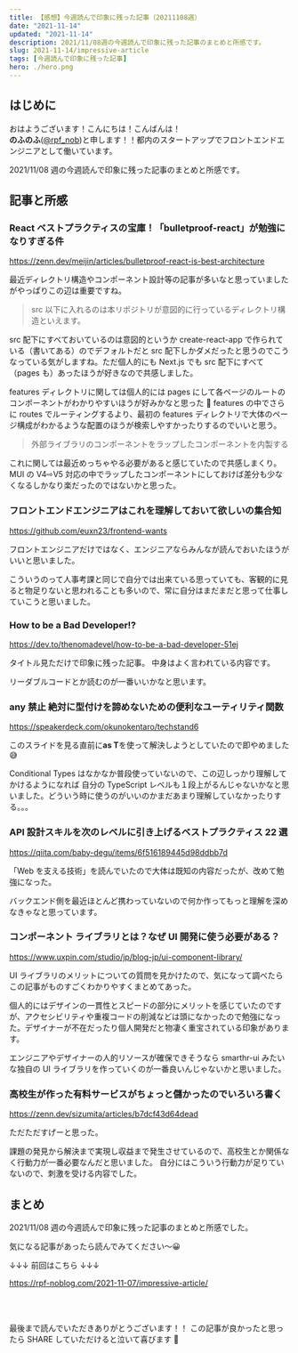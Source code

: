```yaml
---
title: 【感想】今週読んで印象に残った記事（20211108週）
date: "2021-11-14"
updated: "2021-11-14"
description: 2021/11/08週の今週読んで印象に残った記事のまとめと所感です。
slug: 2021-11-14/impressive-article
tags: [今週読んで印象に残った記事]
hero: ./hero.png
---
```


## はじめに

おはようございます！こんにちは！こんばんは！<br>
**のふのふ**([@rpf_nob](https://twitter.com/rpf_nob))と申します！！都内のスタートアップでフロントエンドエンジニアとして働いています。

2021/11/08 週の今週読んで印象に残った記事のまとめと所感です。

## 記事と所感

### React ベストプラクティスの宝庫！「bulletproof-react」が勉強になりすぎる件

https://zenn.dev/meijin/articles/bulletproof-react-is-best-architecture

最近ディレクトリ構造やコンポーネント設計等の記事が多いなと思っていましたがやっぱりこの辺は重要ですね。

> src 以下に入れるのは本リポジトリが意図的に行っているディレクトリ構造といえます。

src 配下にすべておいているのは意図的というか create-react-app で作られている（書いてある）のでデフォルトだと src 配下しかダメだったと思うのでこうなっている気がしますね。ただ個人的にも Next.js でも src 配下にすべて（pages も）あったほうが好きなので共感しました。

features ディレクトリに関しては個人的には pages にして各ページのルートのコンポーネントがわかりやすいほうが好みかなと思った 🤔
features の中でさらに routes でルーティングするより、最初の features ディレクトリで大体のページ構成がわかるような配置のほうが検索しやすかったりするのでいいと思う。

> 外部ライブラリのコンポーネントをラップしたコンポーネントを内製する

これに関しては最近めっちゃやる必要があると感じていたので共感しまくり。MUI の V4⇨V5 対応の中でラップしたコンポーネントにしておけば差分も少なくなるしかなり楽だったのではないかと思った。

### フロントエンドエンジニアはこれを理解しておいて欲しいの集合知

https://github.com/euxn23/frontend-wants

フロントエンジニアだけではなく、エンジニアならみんなが読んでおいたほうがいいと思いました。

こういうのって人事考課と同じで自分では出来ている思っていても、客観的に見ると物足りないと思われることも多いので、常に自分はまだまだと思って仕事していこうと思いました。

### How to be a Bad Developer!?

https://dev.to/thenomadevel/how-to-be-a-bad-developer-51ej

タイトル見ただけで印象に残った記事。
中身はよく言われている内容です。

リーダブルコードとか読むのが一番いいかなと思います。

### any 禁止 絶対に型付けを諦めないための便利なユーティリティ関数

https://speakerdeck.com/okunokentaro/techstand6

このスライドを見る直前に**as T**を使って解決しようとしていたので即やめました 😅

Conditional Types はなかなか普段使っていないので、この辺しっかり理解してかけるようになれば 自分の TypeScript レベルも１段上がるんじゃないかなと思いました。どういう時に使うのがいいのかまだあまり理解していなかったりする。。。

### API 設計スキルを次のレベルに引き上げるベストプラクティス 22 選

https://qiita.com/baby-degu/items/6f516189445d98ddbb7d

「Web を支える技術」を読んでいたので大体は既知の内容だったが、改めて勉強になった。

バックエンド側を最近ほとんど携わっていないので何か作ってもっと理解を深めなきゃなと思っています。

### コンポーネント ライブラリとは？なぜ UI 開発に使う必要がある？

https://www.uxpin.com/studio/jp/blog-jp/ui-component-library/

UI ライブラリのメリットについての質問を見かけたので、気になって調べたらこの記事がものすごくわかりやすくまとめてあった。

個人的にはデザインの一貫性とスピードの部分にメリットを感じていたのですが、アクセシビリティや重複コードの削減などは頭になかったので勉強になった。デザイナーが不在だったり個人開発だと物凄く重宝されている印象があります。

エンジニアやデザイナーの人的リソースが確保できそうなら smarthr-ui みたいな独自の UI ライブラリを作っていくのが一番良いんじゃないかと思いました。

### 高校生が作った有料サービスがちょっと儲かったのでいろいろ書く

https://zenn.dev/sizumita/articles/b7dcf43d64dead

ただただすげーと思った。

課題の発見から解決まで実現し収益まで発生させているので、高校生とか関係なく行動力が一番必要なんだと思いました。
自分にはこういう行動力が足りていないので、刺激を受ける内容でした。

## まとめ

2021/11/08 週の今週読んで印象に残った記事のまとめと所感でした。

気になる記事があったら読んでみてください〜😀

↓↓↓ 前回はこちら ↓↓↓

https://rpf-noblog.com/2021-11-07/impressive-article/

<br>
<br>

最後まで読んでいただきありがとうございます！！
この記事が良かったと思ったら SHARE していただけると泣いて喜びます 🤣
